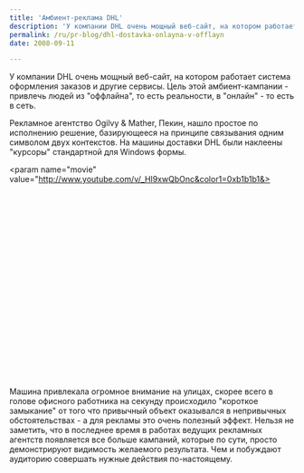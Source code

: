 ```yaml
---
title: 'Амбиент-реклама DHL'
description: 'У компании DHL очень мощный веб-сайт, на котором работает система оформления заказов и другие сервисы. Цель этой амбиент-кампании - привлечь людей из &quot;оффлайна&quot;, то есть реальности, в &quot;онлайн&quot; - то есть в сеть.'
permalink: /ru/pr-blog/dhl-dostavka-onlayna-v-offlayn
date: 2008-09-11

---
```


У компании DHL очень мощный веб-сайт, на котором работает система оформления заказов и другие сервисы. Цель этой амбиент-кампании - привлечь людей из "оффлайна", то есть реальности, в "онлайн" - то есть в сеть.

Рекламное агентство Ogilvy & Mather, Пекин, нашло простое по исполнению решение,  базирующееся на принципе связывания одним символом двух контекстов. На машины доставки DHL были наклеены "курсоры" стандартной для Windows формы.

<object width="425" height="344"><param name="movie" value="http://www.youtube.com/v/_Hl9xwQbOnc&color1=0xb1b1b1&><param name="wmode" value="transparent"><embed src="http://www.youtube.com/v/_Hl9xwQbOnc&amp;color1=0xb1b1b1&amp;color2=0xcfcfcf&amp;hl=en&amp;fs=1" type="application/x-shockwave-flash" width="425" height="344"></embed></object>

Машина привлекала огромное внимание на улицах, скорее всего в голове офисного работника на секунду происходило "короткое замыкание" от того что привычный объект оказывался в непривычных обстоятельствах - а для рекламы это очень полезный эффект. Нельзя не заметить, что в последнее время в работах ведущих рекламных агентств появляется все больше кампаний, которые по сути, просто демонстрируют видимость желаемого результата. Чем и побуждают аудиторию совершать нужные действия по-настоящему.

